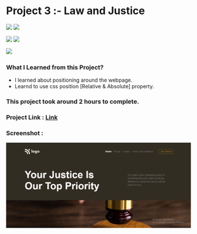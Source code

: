 # Project 3 :- Law and Justice

![](https://img.shields.io/badge/iNeuron-LCO-red)
![](https://img.shields.io/badge/Hitesh--Choudhary-Full--stack--js--bootcamp-yellow)

![](https://img.shields.io/badge/HTML-CSS-orange)
![](https://img.shields.io/badge/LIVE--CLASS-PROJECT3-blueviolet)

![](https://img.shields.io/badge/Hrishikesh--Kumbhar-Software--Engineer-blue)


### What I Learned from this Project?

- I learned about positioning around the webpage.
- Learnd to use css position [Relative & Absolute] property.

### This project took around 2 hours to complete.

### Project Link : [Link](https://law-and-justice.netlify.app/)

### Screenshot :

![](./screenshot/Proj3.png)
